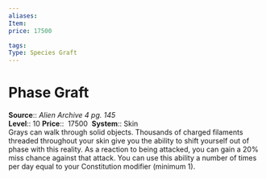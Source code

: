 ```yaml
---
aliases: 
Item:
price: 17500

tags: 
Type: Species Graft
---
```


# Phase Graft

**Source**:: _Alien Archive 4 pg. 145_  
**Level**:: 10
**Price**::  17500 
**System**:: Skin  
Grays can walk through solid objects. Thousands of charged filaments threaded throughout your skin give you the ability to shift yourself out of phase with this reality. As a reaction to being attacked, you can gain a 20% miss chance against that attack. You can use this ability a number of times per day equal to your Constitution modifier (minimum 1).
